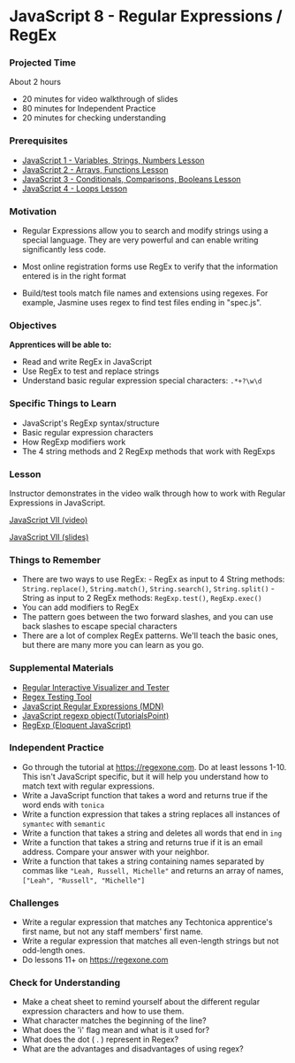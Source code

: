 # JavaScript 8 - Regular Expressions / RegEx

### Projected Time

About 2 hours

- 20 minutes for video walkthrough of slides
- 80 minutes for Independent Practice
- 20 minutes for checking understanding

### Prerequisites

- [JavaScript 1 - Variables, Strings, Numbers Lesson](/javascript/javascript-1-variables.md)
- [JavaScript 2 - Arrays, Functions Lesson](/javascript/javascript-2-arrays-functions.md)
- [JavaScript 3 - Conditionals, Comparisons, Booleans Lesson](/javascript/javascript-3-conditionals.md)
- [JavaScript 4 - Loops Lesson](/javascript/javascript-4-loops.md)

### Motivation

- Regular Expressions allow you to search and modify strings using a special language. They are very powerful and can enable writing significantly less code.

- Most online registration forms use RegEx to verify that the information entered is in the right format

- Build/test tools match file names and extensions using regexes. For example, Jasmine uses regex to find test files ending in "spec.js".

### Objectives

**Apprentices will be able to:**

- Read and write RegEx in JavaScript
- Use RegEx to test and replace strings
- Understand basic regular expression special characters: `.*+?\w\d`

### Specific Things to Learn

- JavaScript's RegExp syntax/structure
- Basic regular expression characters
- How RegExp modifiers work
- The 4 string methods and 2 RegExp methods that work with RegExps

### Lesson

Instructor demonstrates in the video walk through how to work with Regular Expressions in JavaScript.

[JavaScript VII (video)](https://drive.google.com/file/d/1PD6DsnHn2PdSdI_HoDyWY-HuNeb3P7Ub/view?usp=sharing)

[JavaScript VII (slides)](https://docs.google.com/presentation/d/16X4u-tyy_Vdo7lp3jUEXAsi24lpkQ6H5GYVxqWI0s3c/edit#slide=id.p)

### Things to Remember

- There are two ways to use RegEx: - RegEx as input to 4 String methods: `String.replace()`, `String.match()`, `String.search()`, `String.split()` - String as input to 2 RegEx methods: `RegExp.test()`, `RegExp.exec()`
- You can add modifiers to RegEx
- The pattern goes between the two forward slashes, and you can use back slashes to escape special characters
- There are a lot of complex RegEx patterns. We'll teach the basic ones, but there are many more you can learn as you go.

### Supplemental Materials

- [Regular Interactive Visualizer and Tester](https://regexr.com/)
- [Regex Testing Tool](https://www.regextester.com/)
- [JavaScript Regular Expressions (MDN)](https://developer.mozilla.org/en-US/docs/Web/JavaScript/Guide/Regular_Expressions)
- [JavaScript regexp object(TutorialsPoint)](https://www.tutorialspoint.com/javascript/javascript_regexp_object.htm)
- [RegExp (Eloquent JavaScript)](https://eloquentjavascript.net/09_regexp.html)

### Independent Practice

- Go through the tutorial at https://regexone.com. Do at least lessons 1-10. This isn't JavaScript specific, but it will help you understand how to match text with regular expressions.
- Write a JavaScript function that takes a word and returns true if the word ends with `tonica`
- Write a function expression that takes a string replaces all instances of `symantec` with `semantic`
- Write a function that takes a string and deletes all words that end in `ing`
- Write a function that takes a string and returns true if it is an email address. Compare your answer with your neighbor.
- Write a function that takes a string containing names separated by commas like `"Leah, Russell, Michelle"` and returns an array of names, `["Leah", "Russell", "Michelle"]`

### Challenges

- Write a regular expression that matches any Techtonica apprentice's first name, but not any staff members' first name.
- Write a regular expression that matches all even-length strings but not odd-length ones.
- Do lessons 11+ on https://regexone.com

### Check for Understanding

- Make a cheat sheet to remind yourself about the different regular expression characters and how to use them.
- What character matches the beginning of the line?
- What does the 'i' flag mean and what is it used for?
- What does the dot ( . ) represent in Regex?
- What are the advantages and disadvantages of using regex?
